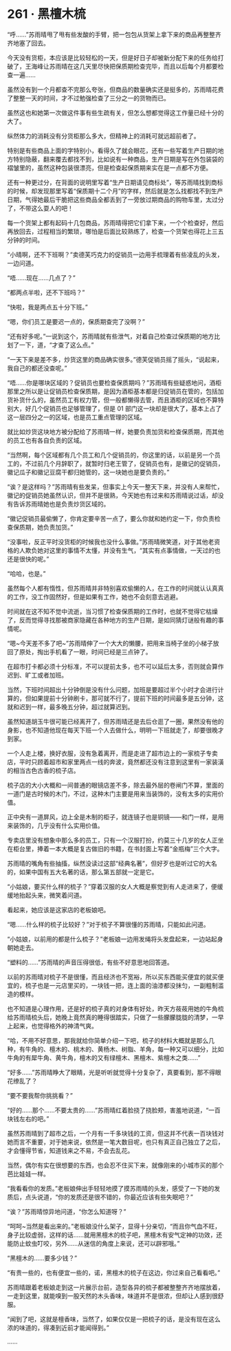 # 261 · 黑檀木梳

“呼……”苏雨晴甩了甩有些发酸的手臂，把一包包从货架上拿下来的商品再整整齐齐地塞了回去。

今天没有货柜，本应该是比较轻松的一天，但是好日子却被新分配下来的任务给打破了，王海峰让苏雨晴在这几天里尽快把保质期检查完毕，而且以后每个月都要检查一遍……

虽然没有到一个月都查不完那么夸张，但商品的数量确实还是挺多的，苏雨晴花费了整整一天的时间，才不过勉强检查了三分之一的货物而已。

虽然这也和她第一次做这件事有些生疏有关，但怎么想都觉得这工作量已经十分的大了。

纵然体力的消耗没有分货柜那么多大，但精神上的消耗可就远超前者了。

特别是有些商品上面的字特别小，看得久了就会眼花，还有一些写着生产日期的地方特别隐蔽，翻来覆去都找不到，比如说有一种商品，生产日期是写在外包装袋的褶皱里的，虽然这种包装很漂亮，但是检查起保质期来实在是一点都不方便。

还有一种更过分，在背面的说明里写着“生产日期请见商标处”，等苏雨晴找到商标的时候，却发现那里写着“保质期十二个月”的字样，然后就是怎么找都找不到生产日期，气得她最后干脆把这些商品全都丢到了一旁放过期商品的购物车里，太过分了，不带这么耍人的吧！

每一个货架上都有起码十几包商品，苏雨晴得把它们拿下来，一个个检查好，然后再放回去，过程相当的繁琐，哪怕是后面比较熟练了，检查一个货架也得花上三五分钟的时间。

“小晴啊，还不下班啊？”卖德芙巧克力的促销员一边用手梳理着有些凌乱的头发，一边问道。

“唔……现在……几点了？”

“都两点半啦，还不下班吗？”

“快啦，我是两点五十分下班。”

“嗯，你们员工是要迟一点的，保质期查完了没啊？”

“还有好多呢。”一说到这个，苏雨晴就有些泄气，对着自己检查过保质期的地方比划了一下，道，“才查了这么点。”

“一天下来是差不多，炒货这里的商品确实很多。”德芙促销员摇了摇头，“说起来，我自己的都还没查呢。”

“唔……你是哪块区域的？促销员也要检查保质期吗？”苏雨晴有些疑惑地问，酒柜那里之所以是让促销员检查保质期，是因为酒柜基本都是归促销员在管的，包括加货补货什么的，虽然员工有权力管，但一般都懒得去管，而且酒柜的区域也不算特别大，好几个促销员也足够管理了，但是 01 部门这一块却是很大了，基本上占了这一层四分之一的区域，也是员工重点管理的区域。

就比如炒货这块地方被分配给了苏雨晴一样，她要负责加货和检查保质期，而其他的员工也有各自负责的区域。

“当然啊，每个区域都有几个员工和几个促销员的，你这里的话，以前是另一个员工的，不过前几个月辞职了，就暂时归老王管了，促销员也有，是徽记的促销员，徽记瓜子和徽记豆腐干都归她管的，这一块她也是要负责的。”

“诶？是这样吗？”苏雨晴有些发呆，但事实上今天一整天下来，并没有人来帮忙，徽记的促销员她虽然认识，但并不是很熟，今天她也有过来和苏雨晴说过话，却没有告诉苏雨晴她也是负责炒货区域的。

“徽记促销员最偷懒了，你肯定要辛苦一点了，要么你就和她约定一下，你负责检查保质期，她负责加货。”

“没事啦，反正平时没货柜的时候我也没什么事做。”苏雨晴微笑道，对于其他老资格的人欺负她对这里的事情不太懂，并没有生气，“其实有点事情做，一天过的也还是很快的呢。”

“哈哈，也是。”

虽然每个人都有惰性，但苏雨晴并非特别喜欢偷懒的人，在工作的时间就认认真真的工作，没工作固然好，但是如果有工作，她也不会刻意去逃避。

时间就在这不知不觉中流逝，当习惯了检查保质期的工作时，也就不觉得它枯燥了，反而觉得寻找那被商家隐藏在各种地方的生产日期，是如同猜灯谜般有趣的事情呢。

“嗯\~今天差不多了吧\~”苏雨晴伸了一个大大的懒腰，把用来当椅子坐的小梯子放回了原处，掏出手机看了一眼，时间已经是三点钟了。

在超市打卡都必须十分标准，不可以提前太多，也不可以延后太多，否则就会算作迟到、旷工或者加班。

当然，下班时间超出十分钟倒是没有什么问题，加班是要超过半个小时才会进行计算的，但如果提前十分钟刷卡，那可就不行了，提前下班的时间最多是五分钟，这就和迟到一样，最多晚五分钟，超过就算迟到。

虽然知道胡玉牛很可能已经离开了，但苏雨晴还是去后仓逛了一圈，果然没有他的身影，也不知道他现在每天下班一个人去做什么，明明一下班就走了，却要很晚才到家。

一个人走上楼，换好衣服，没有急着离开，而是走进了超市边上的一家梳子专卖店，平时只顾着超市和家里两点一线的奔波，竟然都还没有注意到这里有一家装潢的相当古色古香的梳子店。

梳子店的大小大概和一间普通的眼镜店差不多，除去最外层的卷闸门不算，里面的一道门是古时候的木门，不过，这种木门主要是用来当装饰的，没有太多的实用价值。

正中央有一道屏风，边上全是木制的柜子，就连镜子也是铜镜——和门一样，是用来装饰的，几乎没有什么实用价值。

专卖店里没有想象中那么多的员工，只有一个汉服打扮，约莫三十几岁的女人正坐在柜台里，捧着一本大概是复古做旧的书籍，在书封面上写着“金瓶梅”三个大字。

苏雨晴的嘴角有些抽搐，纵然没读过这部“经典名著”，但好歹也是听过它的大名的，如果中国有五大名著的话，那么第五部就一定是它。

“小姑娘，要买什么样的梳子？”穿着汉服的女人大概是察觉到有人走进来了，便缓缓地抬起头来，微笑着问道。

看起来，她应该是这家店的老板娘吧。

“嗯……什么样的梳子比较好？”对于梳子不算很懂的苏雨晴，只能如此问道。

“小姑娘，以前用的都是什么梳子？”老板娘一边用发绳将头发盘起来，一边站起身朝她走去。

“塑料的……”苏雨晴的声音压得很低，有些不好意思地回答道。

以前的苏雨晴对梳子不是很懂，而且经济也不宽裕，所以买东西能买便宜的就买便宜的，梳子也是一元店里买的，一块钱一把，连上面的油漆都没抹匀，一副粗制滥造的模样。

也不知道是心理作用，还是好的梳子真的对身体有好处，昨天方莜莜用她的牛角梳给苏雨晴梳头后，她晚上竟然真的睡得很踏实，只做了一些朦朦胧胧的清梦，一早上起来，也觉得格外的神清气爽。

“哈，不用不好意思，那我就给你简单介绍一下吧，梳子的材料大概就是那么几种，有牛角的、檀木的、桃木的、黄杨木、树脂、羊角，每一种又可以细分，比如牛角的有犀牛角、黄牛角，檀木的又有绿檀木、黑檀木、紫檀木之类……”

“好多……”苏雨晴睁大了眼睛，光是听听就觉得十分复杂了，真要看到，那不得眼花缭乱了？

“要不要我帮你挑挑看？”

“好的……那个……不要太贵的……”苏雨晴红着脸挠了挠脸颊，害羞地说道，“一百块钱左右的吧。”

虽然苏雨晴到了超市之后，一个月有一千多块钱的工资，但这并不代表一百块钱对她而言不重要，对于她来说，依然是一笔大数目呢，也只有真正自己独立了之后，才会懂得节省，知道钱来之不易，不会去乱花。

当然，偶尔有实在很想要的东西，也会忍不住买下来，就像刚来的小城市买的那个芭比娃娃一样。

“我看看你的发质。”老板娘伸出手轻轻地摸了摸苏雨晴的头发，感受了一下她的发质后，点头说道，“你的发质还是很不错的，你最近应该有些失眠吧？”

“诶？”苏雨晴惊异地问道，“你怎么知道呀？”

“呵呵\~当然是看出来的。”老板娘没什么架子，显得十分亲切，“而且你气血不旺，身子比较虚弱，这样的话……就用黑檀木的梳子吧，黑檀木有安气定神的功效，还能防止蚊虫叮咬，另外……从迷信的角度上来说，还可以辟邪哦。”

“黑檀木的……要多少钱？”

“有贵一些的，也有便宜一些的，诺，黑檀木的梳子在这边，你过来自己看看吧。”

苏雨晴跟着老板娘走到这一片展示台前，造型各异的梳子都被整整齐齐地摆放着，一走到这里，就能嗅到一股天然的木头香味，味道并不是很浓，但却让人感到很舒服。

“闻到了吧，这就是檀香味，当然了，如果仅仅是一把梳子的话，是没有现在这么浓的味道的，得凑到近前才能闻得到。”

……
